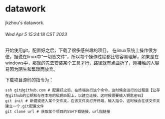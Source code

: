 # datawork
jkzhou's datawork.

###### Wed Apr 5 15:24:18 CST 2023
开始使用git，配置好之后，下载了很多感兴趣的项目。
在linux系统上操作很方便，据说在linux中“一切皆文件”，所以每个操作过程都比较容易理解，如果是在windows中，那就的先去安装某个工具才行，路径就有点曲折了，刚接触的人容易因为陌生和繁琐而放弃。

下载项目源码的指令为：
```shell
ssh git@github.com # 配置好之后，在终端执行这个命令，这时候会进行的过程是【让存在github的公钥和存在本地的私钥匹配上，以建立连接，这时候需要输入钥匙密码】
git init # 新建或进入某个文件夹，在该文件夹打开终端，输入指令，这时候会在该文件夹建立一个.git配置文件
git clone url # 获取某个项目的SSH下载链接，url指链接
```

